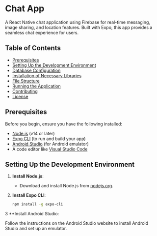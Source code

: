 # Chat App

A React Native chat application using Firebase for real-time messaging, image sharing, and location features. Built with Expo, this app provides a seamless chat experience for users.

## Table of Contents

- [Prerequisites](#prerequisites)
- [Setting Up the Development Environment](#setting-up-the-development-environment)
- [Database Configuration](#database-configuration)
- [Installation of Necessary Libraries](#installation-of-necessary-libraries)
- [File Structure](#file-structure)
- [Running the Application](#running-the-application)
- [Contributing](#contributing)
- [License](#license)

## Prerequisites

Before you begin, ensure you have the following installed:

- [Node.js](https://nodejs.org/) (v14 or later)
- [Expo CLI](https://docs.expo.dev/get-started/installation/) (to run and build your app)
- [Android Studio](https://developer.android.com/studio) (for Android emulator)
- A code editor like [Visual Studio Code](https://code.visualstudio.com/)

## Setting Up the Development Environment

1. **Install Node.js**:
   - Download and install Node.js from [nodejs.org](https://nodejs.org/).

2. **Install Expo CLI**:
   ```bash
   npm install -g expo-cli

3 **Install Android Studio:

Follow the instructions on the Android Studio website to install Android Studio and set up an emulator.